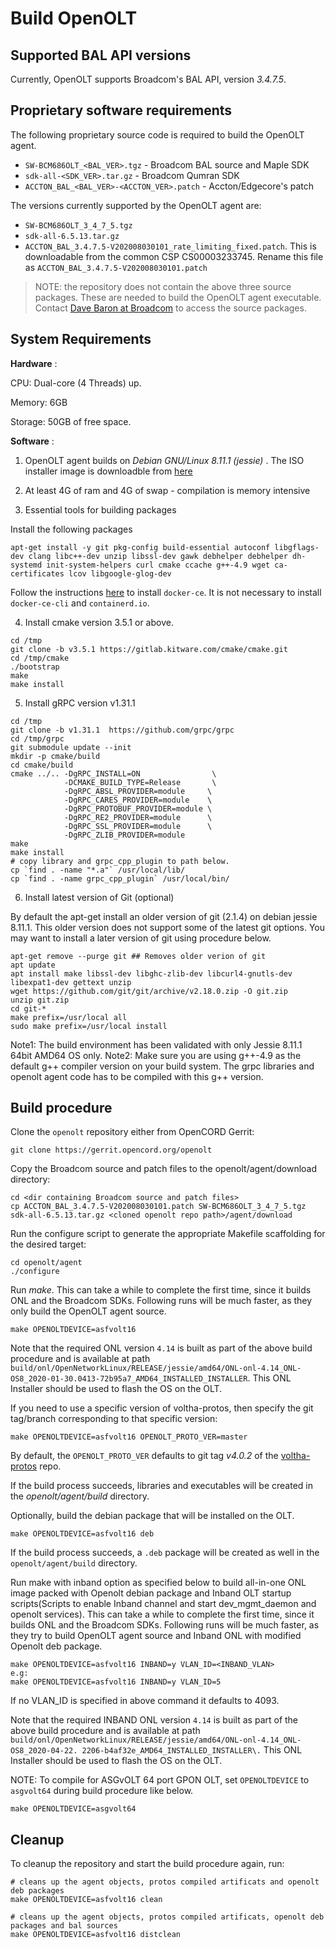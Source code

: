 # Build OpenOLT

## Supported BAL API versions

Currently, OpenOLT supports Broadcom's BAL API, version *3.4.7.5*.

## Proprietary software requirements

The following proprietary source code is required to build the OpenOLT agent.

* `SW-BCM686OLT_<BAL_VER>.tgz` - Broadcom BAL source and Maple SDK
* `sdk-all-<SDK_VER>.tar.gz` - Broadcom Qumran SDK
* `ACCTON_BAL_<BAL_VER>-<ACCTON_VER>.patch` - Accton/Edgecore's patch

The versions currently supported by the OpenOLT agent are:

* `SW-BCM686OLT_3_4_7_5.tgz`
* `sdk-all-6.5.13.tar.gz`
* `ACCTON_BAL_3.4.7.5-V202008030101_rate_limiting_fixed.patch`. This is downloadable from the common CSP CS00003233745. Rename this file as `ACCTON_BAL_3.4.7.5-V202008030101.patch`

> NOTE: the repository does not contain the above three source packages.  These
> are needed to build the OpenOLT agent executable. Contact [Dave Baron at
> Broadcom](mailto:dave.baron@broadcom.com) to access the source packages.

## System Requirements

**Hardware** :

CPU: Dual-core (4 Threads) up.

Memory: 6GB

Storage: 50GB of free space.

**Software** :

1. OpenOLT agent builds on *Debian GNU/Linux 8.11.1 (jessie)* . The ISO installer image is downloadble from [here](https://cdimage.debian.org/cdimage/archive/8.11.1/amd64/iso-cd/debian-8.11.1-amd64-netinst.iso)

2. At least 4G of ram and 4G of swap -  compilation is memory intensive

3. Essential tools for building packages

Install the following packages

   `apt-get install -y git pkg-config build-essential autoconf libgflags-dev clang libc++-dev unzip libssl-dev gawk debhelper debhelper dh-systemd init-system-helpers curl cmake ccache g++-4.9 wget ca-certificates lcov libgoogle-glog-dev`

Follow the instructions [here](https://docs.docker.com/engine/install/debian/) to install `docker-ce`. It is not necessary to install `docker-ce-cli` and `containerd.io`.

4. Install cmake version 3.5.1 or above.

```shell
cd /tmp
git clone -b v3.5.1 https://gitlab.kitware.com/cmake/cmake.git
cd /tmp/cmake
./bootstrap
make
make install
```

5. Install gRPC version v1.31.1

``` shell
cd /tmp
git clone -b v1.31.1  https://github.com/grpc/grpc
cd /tmp/grpc
git submodule update --init
mkdir -p cmake/build
cd cmake/build
cmake ../.. -DgRPC_INSTALL=ON                \
            -DCMAKE_BUILD_TYPE=Release       \
            -DgRPC_ABSL_PROVIDER=module     \
            -DgRPC_CARES_PROVIDER=module    \
            -DgRPC_PROTOBUF_PROVIDER=module \
            -DgRPC_RE2_PROVIDER=module      \
            -DgRPC_SSL_PROVIDER=module      \
            -DgRPC_ZLIB_PROVIDER=module
make
make install
# copy library and grpc_cpp_plugin to path below.
cp `find . -name "*.a"` /usr/local/lib/
cp `find . -name grpc_cpp_plugin` /usr/local/bin/
```

6. Install latest version of Git (optional)

By default the apt-get install an older version of git (2.1.4) on debian jessie 8.11.1. This older version does not support some of the latest git options. You may want to install a later version of git using procedure below.

```shell
apt-get remove --purge git ## Removes older verion of git
apt update
apt install make libssl-dev libghc-zlib-dev libcurl4-gnutls-dev libexpat1-dev gettext unzip
wget https://github.com/git/git/archive/v2.18.0.zip -O git.zip
unzip git.zip
cd git-*
make prefix=/usr/local all
sudo make prefix=/usr/local install
```

Note1: The build environment has been validated with only Jessie 8.11.1 64bit AMD64 OS only.
Note2: Make sure you are using g++-4.9 as the default g++ compiler version on your build system. The grpc libraries and openolt agent code has to be compiled with this g++ version.

## Build procedure

Clone the `openolt` repository either from OpenCORD Gerrit:

```shell
git clone https://gerrit.opencord.org/openolt
```

Copy the Broadcom source and patch files to the openolt/agent/download directory:

```shell
cd <dir containing Broadcom source and patch files>
cp ACCTON_BAL_3.4.7.5-V202008030101.patch SW-BCM686OLT_3_4_7_5.tgz sdk-all-6.5.13.tar.gz <cloned openolt repo path>/agent/download
```

Run the configure script to generate the appropriate Makefile scaffolding for
the desired target:

```shell
cd openolt/agent
./configure
```

Run *make*. This can take a while to complete the first time, since it builds
ONL and the Broadcom SDKs. Following runs will be much faster, as they only
build the OpenOLT agent source.

```shell
make OPENOLTDEVICE=asfvolt16
```

Note that the required ONL version `4.14` is built as part of the above build
procedure and is available at path
`build/onl/OpenNetworkLinux/RELEASE/jessie/amd64/ONL-onl-4.14_ONL-OS8_2020-01-30.0413-72b95a7_AMD64_INSTALLED_INSTALLER`.
This ONL Installer should be used to flash the OS on the OLT.

If you need to use a specific version of voltha-protos, then specify the git
tag/branch corresponding to that specific version:

```shell
make OPENOLTDEVICE=asfvolt16 OPENOLT_PROTO_VER=master
```

By default, the `OPENOLT_PROTO_VER` defaults to git tag *v4.0.2* of the
[voltha-protos](https://gerrit.opencord.org/gitweb?p=voltha-protos.git;a=summary)
repo.

If the build process succeeds, libraries and executables will be created in the
*openolt/agent/build* directory.

Optionally, build the debian package that will be installed on the OLT.

```shell
make OPENOLTDEVICE=asfvolt16 deb
```

If the build process succeeds, a `.deb` package will be created as well in the
`openolt/agent/build` directory.

Run make with inband option as specified below to build all-in-one ONL image
packed with Openolt debian package and Inband OLT startup scripts(Scripts
to enable Inband channel and start dev_mgmt_daemon and openolt services).
This can take a while to complete the first time, since it builds
ONL and the Broadcom SDKs. Following runs will be much faster, as they try to
build OpenOLT agent source and Inband ONL with modified Openolt deb package.

```shell
make OPENOLTDEVICE=asfvolt16 INBAND=y VLAN_ID=<INBAND_VLAN>
e.g:
make OPENOLTDEVICE=asfvolt16 INBAND=y VLAN_ID=5
```

If no VLAN_ID is specified in above command it defaults to 4093.

Note that the required INBAND ONL version `4.14` is built as part of the above
build procedure and is available at path
`build/onl/OpenNetworkLinux/RELEASE/jessie/amd64/ONL-onl-4.14_ONL-OS8_2020-04-22.
2206-b4af32e_AMD64_INSTALLED_INSTALLER\.`
This ONL Installer should be used to flash the OS on the OLT.

NOTE: To compile for ASGvOLT 64 port GPON OLT, set `OPENOLTDEVICE` to
`asgvolt64` during build procedure like below.

```shell
make OPENOLTDEVICE=asgvolt64
```

## Cleanup

To cleanup the repository and start the build procedure again, run:

```shell
# cleans up the agent objects, protos compiled artificats and openolt deb packages
make OPENOLTDEVICE=asfvolt16 clean

# cleans up the agent objects, protos compiled artificats, openolt deb packages and bal sources
make OPENOLTDEVICE=asfvolt16 distclean
```
